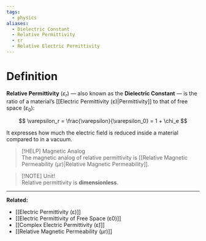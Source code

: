 ```yaml
---
tags:
  - physics
aliases:
  - Dielectric Constant
  - Relative Permittivity
  - εr
  - Relative Electric Permittivity
---
```

# Definition
**Relative Permittivity** ($\varepsilon_r$) — also known as the **Dielectric Constant** — is the ratio of a material’s [[Electric Permittivity (ε)|Permittivity]] to that of free space ($\varepsilon_0$):

$$
\varepsilon_r = \frac{\varepsilon}{\varepsilon_0} = 1 + \chi_e
$$

It expresses how much the electric field is reduced inside a material compared to in a vacuum.

> [!HELP] Magnetic Analog  
> The magnetic analog of relative permittivity is [[Relative Magnetic Permeability (μr)|Relative Magnetic Permeability]].

> [!NOTE] Unit!  
> Relative permittivity is **dimensionless**.

---

**Related:**  
- [[Electric Permittivity (ε)]]  
- [[Electric Permittivity of Free Space (ε0)]]  
- [[Complex Electric Permittivity (ε̃)]]  
- [[Relative Magnetic Permeability (μr)]]
